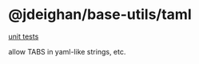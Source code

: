 @jdeighan/base-utils/taml
=========================

[unit tests](../test/taml.test.coffee)

allow TABS in yaml-like strings, etc.

